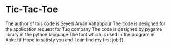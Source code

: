# Tic-Tac-Toe
The author of this code is Seyed Aryan Vahabpour
The code is designed for the application request for Tuq company
The code is designed by pygame library in the python language
The font which is used in the program in Anke.ttf
Hope to satisfy you and I can find my first job:))
